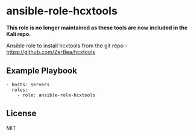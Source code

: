 ansible-role-hcxtools
=========

**This role is no longer maintained as these tools are now included in the Kali repo.**

Ansible role to install hcxtools from the git repo - https://github.com/ZerBea/hcxtools

Example Playbook
----------------

    - hosts: servers
      roles:
        - role: ansible-role-hcxtools

License
-------

MIT

